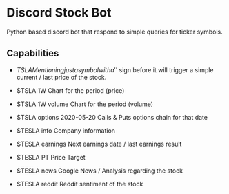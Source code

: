 # Discord Stock Bot

Python based discord bot that respond to simple queries for ticker symbols.

## Capabilities

- $TSLA 
    Mentioning just a symbol with a '$' sign before it will trigger a simple current / last price of the stock.

- \$TSLA 1W
  Chart for the period (price)

- \$TSLA 1W volume
  Chart for the period (volume)

- \$TSLA options 2020-05-20
  Calls & Puts options chain for that date

- \$TESLA info
  Company information

- \$TESLA earnings
  Next earnings date / last earnings result

- \$TESLA PT
  Price Target

- \$TESLA news
  Google News / Analysis regarding the stock

- \$TESLA reddit
  Reddit sentiment of the stock

